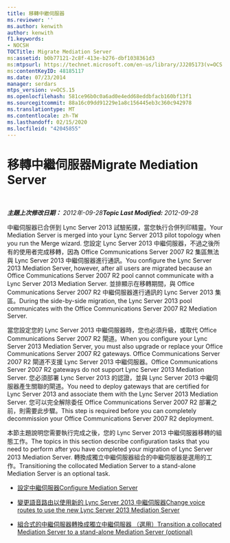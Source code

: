 ```yaml
---
title: 移轉中繼伺服器
ms.reviewer: ''
ms.author: kenwith
author: kenwith
f1.keywords:
- NOCSH
TOCTitle: Migrate Mediation Server
ms:assetid: b0b77121-2c8f-413e-b276-dbf1038361d3
ms:mtpsurl: https://technet.microsoft.com/en-us/library/JJ205173(v=OCS.15)
ms:contentKeyID: 48185117
ms.date: 07/23/2014
manager: serdars
mtps_version: v=OCS.15
ms.openlocfilehash: 581ce96b0c0a6ad0e4edd68eddbfacb160bf13f1
ms.sourcegitcommit: 88a16c09dd91229e1a8c156445eb3c360c942978
ms.translationtype: MT
ms.contentlocale: zh-TW
ms.lasthandoff: 02/15/2020
ms.locfileid: "42045855"
---
```

<div data-xmlns="http://www.w3.org/1999/xhtml">

<div class="topic" data-xmlns="http://www.w3.org/1999/xhtml" data-msxsl="urn:schemas-microsoft-com:xslt" data-cs="http://msdn.microsoft.com/">

<div data-asp="http://msdn2.microsoft.com/asp">

# <a name="migrate-mediation-server"></a><span data-ttu-id="5437c-102">移轉中繼伺服器</span><span class="sxs-lookup"><span data-stu-id="5437c-102">Migrate Mediation Server</span></span>

</div>

<div id="mainSection">

<div id="mainBody">

<span> </span>

<span data-ttu-id="5437c-103">_**主題上次修改日期：** 2012年-09-28_</span><span class="sxs-lookup"><span data-stu-id="5437c-103">_**Topic Last Modified:** 2012-09-28_</span></span>

<span data-ttu-id="5437c-104">中繼伺服器已合併到 Lync Server 2013 試驗拓撲，當您執行合併列印精靈。</span><span class="sxs-lookup"><span data-stu-id="5437c-104">Your Mediation Server is merged into your Lync Server 2013 pilot topology when you run the Merge wizard.</span></span> <span data-ttu-id="5437c-105">您設定 Lync Server 2013 中繼伺服器，不過之後所有的使用者完成移轉，因為 Office Communications Server 2007 R2 集區無法與 Lync Server 2013 中繼伺服器進行通訊。</span><span class="sxs-lookup"><span data-stu-id="5437c-105">You configure the Lync Server 2013 Mediation Server, however, after all users are migrated because an Office Communications Server 2007 R2 pool cannot communicate with a Lync Server 2013 Mediation Server.</span></span> <span data-ttu-id="5437c-106">並排顯示在移轉期間，與 Office Communications Server 2007 R2 中繼伺服器進行通訊的 Lync Server 2013 集區。</span><span class="sxs-lookup"><span data-stu-id="5437c-106">During the side-by-side migration, the Lync Server 2013 pool communicates with the Office Communications Server 2007 R2 Mediation Server.</span></span>

<span data-ttu-id="5437c-107">當您設定您的 Lync Server 2013 中繼伺服器時，您也必須升級，或取代 Office Communications Server 2007 R2 閘道。</span><span class="sxs-lookup"><span data-stu-id="5437c-107">When you configure your Lync Server 2013 Mediation Server, you must also upgrade or replace your Office Communications Server 2007 R2 gateways.</span></span> <span data-ttu-id="5437c-108">Office Communications Server 2007 R2 閘道不支援 Lync Server 2013 中繼伺服器。</span><span class="sxs-lookup"><span data-stu-id="5437c-108">Office Communications Server 2007 R2 gateways do not support Lync Server 2013 Mediation Server.</span></span> <span data-ttu-id="5437c-109">您必須部署 Lync Server 2013 的認證，並與 Lync Server 2013 中繼伺服器產生關聯的閘道。</span><span class="sxs-lookup"><span data-stu-id="5437c-109">You need to deploy gateways that are certified for Lync Server 2013 and associate them with the Lync Server 2013 Mediation Server.</span></span> <span data-ttu-id="5437c-110">您可以完全解除委任 Office Communications Server 2007 R2 部署之前，則需要此步驟。</span><span class="sxs-lookup"><span data-stu-id="5437c-110">This step is required before you can completely decommission your Office Communications Server 2007 R2 deployment.</span></span>

<span data-ttu-id="5437c-111">本節主題說明您需要執行完成之後，您的 Lync Server 2013 中繼伺服器移轉的組態工作。</span><span class="sxs-lookup"><span data-stu-id="5437c-111">The topics in this section describe configuration tasks that you need to perform after you have completed your migration of Lync Server 2013 Mediation Server.</span></span> <span data-ttu-id="5437c-112">轉換成獨立中繼伺服器組合的中繼伺服器是選用的工作。</span><span class="sxs-lookup"><span data-stu-id="5437c-112">Transitioning the collocated Mediation Server to a stand-alone Mediation Server is an optional task.</span></span>

  - [<span data-ttu-id="5437c-113">設定中繼伺服器</span><span class="sxs-lookup"><span data-stu-id="5437c-113">Configure Mediation Server</span></span>](configure-mediation-server.md)

  - [<span data-ttu-id="5437c-114">變更語音路由以使用新的 Lync Server 2013 中繼伺服器</span><span class="sxs-lookup"><span data-stu-id="5437c-114">Change voice routes to use the new Lync Server 2013 Mediation Server</span></span>](change-voice-routes-to-use-the-new-lync-server-2013-mediation-server.md)

  - [<span data-ttu-id="5437c-115">組合式的中繼伺服器轉換成獨立中繼伺服器 （選用）</span><span class="sxs-lookup"><span data-stu-id="5437c-115">Transition a collocated Mediation Server to a stand-alone Mediation Server (optional)</span></span>](transition-a-collocated-mediation-server-to-a-stand-alone-mediation-server-optional.md)

</div>

<span> </span>

</div>

</div>

</div>

